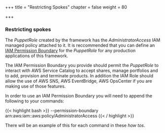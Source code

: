 +++
title = "Restricting Spokes"
chapter = false
weight = 80

+++

### Restricting spokes

The *PuppetRole* created by the framework has the *AdministratorAccess* IAM managed policy attached to it.  It is 
reccommended that you can define an 
[IAM Permission Boundary](https://docs.aws.amazon.com/IAM/latest/UserGuide/access_policies_boundaries.html) for the 
*PuppetRole* for any production applications of this framework.

The IAM Permission Boundary you provide should permit the *PuppetRole* to interact with AWS Service Catalog to accept 
shares, manage portfolios and to add, provision and terminate products. In addition the IAM Role should allow the use of 
AWS SNS, AWS EventBridge, AWS OpsCenter if you are making use of those features.

In order to use an IAM Permission Boundary you will need to append the following to your commands:

{{< highlight bash >}}
--permission-boundary arn:aws:iam::aws:policy/AdministratorAccess
{{< / highlight >}}

There will be an example of this for each command in these _how tos_.
